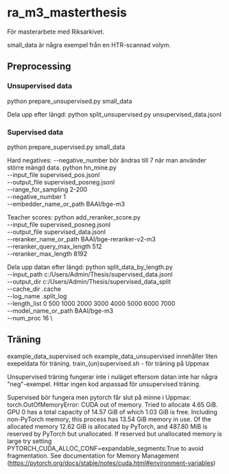 # ra_m3_masterthesis
För masterarbete med Riksarkivet.

small_data är några exempel från en HTR-scannad volym. 

## Preprocessing
### Unsupervised data
python prepare_unsupervised.py small_data

Dela upp efter längd:
python split_unsupervised.py unsupervised_data.jsonl

### Supervised data
python prepare_supervised.py small_data

Hard negatives:
--negative_number bör ändras till 7 när man använder större mängd data.
python hn_mine.py \
--input_file supervised_pos.jsonl \
--output_file supervised_posneg.jsonl \
--range_for_sampling 2-200 \
--negative_number 1 \
--embedder_name_or_path BAAI/bge-m3

Teacher scores:
python add_reranker_score.py \
--input_file supervised_posneg.jsonl \
--output_file supervised_data.jsonl \
--reranker_name_or_path BAAI/bge-reranker-v2-m3 \
--reranker_query_max_length 512 \
--reranker_max_length 8192

Dela upp datan efter längd:
python split_data_by_length.py \
--input_path c:/Users/Admin/Thesis/supervised_data.jsonl \
--output_dir c:/Users/Admin/Thesis/supervised_data_split \
--cache_dir .cache \
--log_name .split_log \
--length_list 0 500 1000 2000 3000 4000 5000 6000 7000 \
--model_name_or_path BAAI/bge-m3 \
--num_proc 16 \

## Träning
example_data_supervised och example_data_unsupervised innehåller liten exepeldata för träning.
train_(un)supervised.sh - för träning på Uppmax

Unsupervised träning fungerar inte i nuläget eftersom datan inte har några "neg"-exempel. Hittar ingen kod anpassad för unsupervised träning.

Supervised bör fungera men pytorch får slut på minne i Uppmax: torch.OutOfMemoryError: 
CUDA out of memory. Tried to allocate 4.65 GiB. GPU 0 has a total capacity of 14.57 GiB of which 1.03 GiB is free. Including non-PyTorch memory, this process has 13.54 GiB memory in use. Of the allocated memory 12.62 GiB is allocated by PyTorch, and 487.80 MiB is reserved by PyTorch but unallocated. If reserved but unallocated memory is large try setting PYTORCH_CUDA_ALLOC_CONF=expandable_segments:True to avoid fragmentation.  See documentation for Memory Management  (https://pytorch.org/docs/stable/notes/cuda.html#environment-variables)
